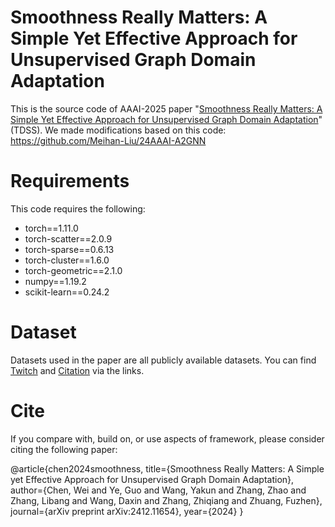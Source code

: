 # Smoothness Really Matters: A Simple Yet Effective Approach for Unsupervised Graph Domain Adaptation
This is the source code of AAAI-2025 paper "[Smoothness Really Matters: A Simple Yet Effective Approach for Unsupervised Graph Domain Adaptation](https://arxiv.org/abs/2412.11654)" (TDSS).
We made modifications based on this code: https://github.com/Meihan-Liu/24AAAI-A2GNN

# Requirements
This code requires the following:
* torch==1.11.0
* torch-scatter==2.0.9
* torch-sparse==0.6.13
* torch-cluster==1.6.0
* torch-geometric==2.1.0
* numpy==1.19.2
* scikit-learn==0.24.2

# Dataset
Datasets used in the paper are all publicly available datasets. You can find [Twitch](https://github.com/benedekrozemberczki/datasets#twitch-social-networks) and [Citation](https://github.com/yuntaodu/ASN/tree/main/data) via the links.

# Cite
If you compare with, build on, or use aspects of framework, please consider citing the following paper:

@article{chen2024smoothness,
  title={Smoothness Really Matters: A Simple yet Effective Approach for Unsupervised Graph Domain Adaptation},
  author={Chen, Wei and Ye, Guo and Wang, Yakun and Zhang, Zhao and Zhang, Libang and Wang, Daxin and Zhang, Zhiqiang and Zhuang, Fuzhen},
  journal={arXiv preprint arXiv:2412.11654},
  year={2024}
}

